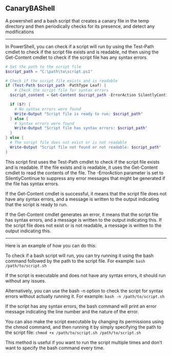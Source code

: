 ## CanaryBAShell
A powershell and a bash script that creates a canary file in the temp directory and then periodically checks for its presence, and detect any modifications
___________________________________________________________________________________________________________________________________________________________

In PowerShell, you can check if a script will run by using the Test-Path cmdlet to check if the script file exists and is readable, 
nd then using the Get-Content cmdlet to check if the script file has any syntax errors.

```powershell
# Set the path to the script file
$script_path = "C:\path\to\script.ps1"

# Check if the script file exists and is readable
if (Test-Path $script_path -PathType Leaf) {
 	# Check the script file for syntax errors
  $script_content = Get-Content $script_path -ErrorAction SilentlyContinue

  if ($?) {
    # No syntax errors were found
    Write-Output "Script file is ready to run: $script_path"
  } else {
    # Syntax errors were found
    Write-Output "Script file has syntax errors: $script_path"
  }
} else {
  # The script file does not exist or is not readable
  Write-Output "Script file not found or not readable: $script_path"
}
```

This script first uses the Test-Path cmdlet to check if the script file exists and is readable. 
If the file exists and is readable, it uses the Get-Content cmdlet to read the contents of the file. 
The -ErrorAction parameter is set to SilentlyContinue to suppress any error messages that might be generated if the file has syntax errors.

If the Get-Content cmdlet is successful, it means that the script file does not have any syntax errors, 
and a message is written to the output indicating that the script is ready to run. 

If the Get-Content cmdlet generates an error, it means that the script file has syntax errors, and a message is written to the output indicating this.
If the script file does not exist or is not readable, a message is written to the output indicating this.

___________________________________________________________________________________________________________________________________________________________

Here is an example of how you can do this:

To check if a bash script will run, you can try running it using the bash command followed by the path to the script file. 
For example: `bash /path/to/script.sh`

If the script is executable and does not have any syntax errors, it should run without any issues.

Alternatively, you can use the bash -n option to check the script for syntax errors without actually running it. 
For example: `bash -n /path/to/script.sh`

If the script has any syntax errors, the bash command will print an error message indicating the line number and the nature of the error.

You can also make the script executable by changing its permissions using the chmod command, 
and then running it by simply specifying the path to the script file:
`chmod +x /path/to/script.sh
/path/to/script.sh 
`

This method is useful if you want to run the script multiple times and don't want to specify the bash command every time.
